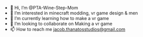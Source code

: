 - 👋 Hi, I’m @PTA-Wine-Step-Mom
- 👀 I’m interested in minecraft modding, vr game design & men
- 🌱 I’m currently learning how to make a vr game
- 💞️ I’m looking to collaborate on Making a vr game
- 📫 How to reach me jacob.thanatosstudios@gmail.com

<!---
PTA-Wine-Step-Mom/PTA-Wine-Step-Mom is a ✨ special ✨ repository because its `Nudes.md` (this file) appears on your GitHub profile.
You can click the Preview link to take a look at your changes.
--->

